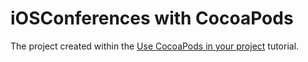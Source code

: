# iOSConferences with CocoaPods
The project created within the [Use CocoaPods in your project](https://www.jetbrains.com/help/objc/use-cocoapods-in-your-project.html) tutorial.
